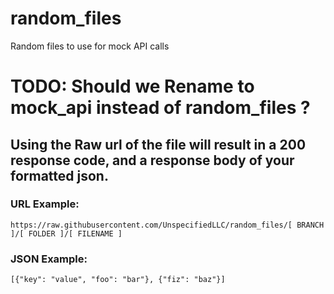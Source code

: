 # random_files
Random files to use for mock API calls

# TODO: Should we Rename to mock_api instead of random_files ?

## Using the Raw url of the file will result in a 200 response code, and a response body of your formatted json.

### URL Example:
`https://raw.githubusercontent.com/UnspecifiedLLC/random_files/[ BRANCH ]/[ FOLDER ]/[ FILENAME ]`

### JSON Example:
`[{"key": "value", "foo": "bar"}, {"fiz": "baz"}]`
